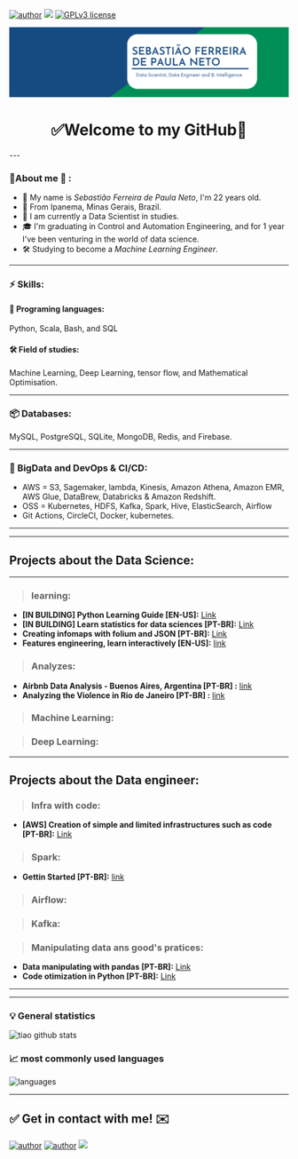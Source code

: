 [![author](https://img.shields.io/badge/author-Tiao553-yellow.svg)](https://www.linkedin.com/in/sebasti%C3%A3o-ferreira-de-paula-neto-84673216b/) [![](https://img.shields.io/badge/python-3.7+-blue.svg)](https://www.python.org/downloads/release/python-365/) [![GPLv3 license](https://img.shields.io/badge/License-GPLv3-brightgreen.svg)](http://perso.crans.org/besson/LICENSE.html) 
<p align="center">
  <img src="https://raw.githubusercontent.com/Tiao553/Projects_Data_Science/main/banerr.png" >
</p>


<h1 align="center"> 
	✅Welcome to my GitHub🚀
</h1>
---

### 👦About me :seedling: : 
- 👋 My name is *Sebastião Ferreira de Paula Neto*, I'm 22 years old.
- 📌 From Ipanema, Minas Gerais, Brazil.
- 💼 I am currently a Data Scientist in studies.
- 🎓 I'm graduating in Control and Automation Engineering, and for 1 year I've been venturing in the world of data science.
- 🛠️ Studying to become a *Machine Learning Engineer*.


<hr>

### ⚡ Skills:

#### 💼 Programing languages:

Python, Scala, Bash, and SQL 

#### 🛠️ Field of studies:
Machine Learning, Deep Learning, tensor flow, and Mathematical Optimisation.

---

### 📦 Databases:

MySQL, PostgreSQL, SQLite, MongoDB, Redis, and Firebase.

---

### 🧰 BigData and DevOps & CI/CD: 
  * AWS = S3, Sagemaker, lambda, Kinesis, Amazon Athena, Amazon EMR, AWS Glue, DataBrew, Databricks & Amazon Redshift.
  * OSS = Kubernetes, HDFS, Kafka, Spark, Hive, ElasticSearch, Airflow
  * Git Actions, CircleCI, Docker, kubernetes.

---

---
## Projects about the Data Science:
---
> ### **learning:**
* **[IN BUILDING]  Python Learning Guide [EN-US]:**  [Link](https://bit.ly/3kaLN1O) 
* **[IN BUILDING] Learn statistics for data sciences [PT-BR]:** [Link](https://bit.ly/3u8RfqT) 
* **Creating infomaps with folium and JSON [PT-BR]:** [Link](https://bit.ly/2NgjB1e)
* **Features engineering, learn interactively [EN-US]:** [link](https://www.linkedin.com/pulse/would-you-like-see-interactive-form-feature-ferreira-de-paula-neto/?trackingId=aGkbqpVpQ%2BqLf4YjyiANsA%3D%3D)

> ### **Analyzes:**
* **Airbnb Data Analysis - Buenos Aires, Argentina [PT-BR] :** [link](https://bit.ly/3oEmHsP)
* **Analyzing the Violence in Rio de Janeiro [PT-BR] :** [link](https://bit.ly/3qcvT8u)

> ### **Machine Learning:**
 

> ### **Deep Learning:**


---

## Projects about the Data engineer:

> ### **Infra with code**:
* **[AWS] Creation of simple and limited infrastructures such as code [PT-BR]:** [Link](https://github.com/Tiao553/infrastruture-as-a-code)

> ### **Spark**:

* **Gettin Started [PT-BR]:** [link](https://github.com/Tiao553/Projects_Data/blob/main/Projects_Data_Eng-main/Sparrk/Learnign_PySpark.ipynb) 

> ### **Airflow**:

> ### **Kafka**:

> ### Manipulating data ans good's pratices:

* **Data manipulating with pandas [PT-BR]:** [Link](https://github.com/Tiao553/Projects_Data/blob/main/Projects_Data_Eng-main/Manipulating_with_pandas.ipynb)
* **Code otimization in Python [PT-BR]:** [Link](https://github.com/Tiao553/Projects_Data/blob/main/Projects_Data_Eng-main/Efficients_codes.ipynb)

---

---
### :bulb:  General statistics 
 
![tiao github stats](https://github-readme-stats.vercel.app/api?username=Tiao553&theme=cobalt&show_icons=true)

### 📈  most commonly used languages 
![languages](https://github-readme-stats.vercel.app/api/top-langs/?username=Tiao553&hide=scss&layout=compact&theme=cobalt&title_color=2ED3EA)

<hr>

## ✅ Get in contact with me! ✉️

[![author](https://img.shields.io/badge/Linkedin-Sebastiao-blue.svg)](https://www.linkedin.com/in/sebasti%C3%A3o-ferreira-de-paula-neto-84673216b/) 
[![author](https://img.shields.io/badge/github-tiao553-black.svg)](https://github.com/Tiao553) 
[![](https://img.shields.io/badge/medium-Sebastiao553-yellow.svg)](https://sebastiao--553.medium.com/)
